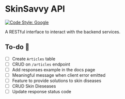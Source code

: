 # SkinSavvy API

[![Code Style: Google](https://img.shields.io/badge/code%20style-google-blueviolet.svg)](https://github.com/google/gts)

A RESTful interface to interact with the backend services.

## To-do 📜

- [ ] Create `Articles` table
- [ ] CRUD on `/articles` endpoint
- [ ] Add responses example in the docs page
- [ ] Meaningful message when client error emitted
- [ ] Feature to provide solutions to skin diseases
- [ ] CRUD Skin Dieseases
- [ ] Update response status code
